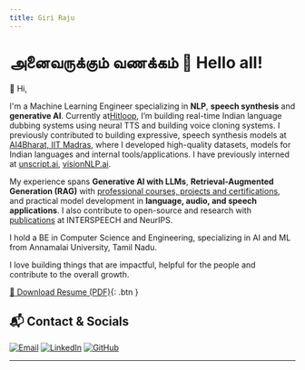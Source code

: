 ```yaml
---
title: Giri Raju
---
```


# அனைவருக்கும் வணக்கம் 🙏 Hello all! 

👋 Hi, 

I'm a Machine Learning Engineer specializing in  **NLP**, **speech synthesis** and **generative AI**. Currently at[Hitloop](https://hitloop.com), I’m building real-time Indian language dubbing systems using neural TTS and building voice cloning systems. I previously contributed to building expressive, speech synthesis models at [AI4Bharat, IIT Madras](https://ai4bharat.iitm.ac.in), where I developed high-quality datasets, models for Indian languages and internal tools/applications. I have previously interned at [unscript.ai](https://www.unscript.ai), [visionNLP.ai](https://www.visionnlp.com).

My experience spans **Generative AI with LLMs**, **Retrieval-Augmented Generation (RAG)** with [professional courses, projects and certifications](./certifications), and practical model development in **language, audio, and speech applications**. I also contribute to open-source and research with [publications](./publications) at INTERSPEECH and NeurIPS.

I hold a BE in Computer Science and Engineering, specializing in AI and ML from Annamalai University, Tamil Nadu. 

I love building things that are impactful, helpful for the people and contribute to the overall growth. 

[📄 Download Resume (PDF)](./assets/Giri_Raju_CV.pdf){: .btn }

<!-- ---

## 🛠️ Skills
- **Technologies**: Generative AI, Speech Synthesis, Large Language Models (LLMs), Natural Language Processing (NLP), Retrieval-Augmented Generation (RAG), Audio Processing, Computer Vision, Data Science
- **Languages**: Python, Bash, SQL,  C++ (Intermediate)
- **Frameworks**: PyTorch, TensorFlow, Hugging Face  
- **Tools**: LangChain, Gradio, Streamlit, Git  
- **Infra & Platforms**: Amazon Web Services (EC2, S3, SageMaker), Google Cloud Platform ( Basic Proficiency), Linux, Docker, NVIDIA GPUs  
- **Python Packages**: HuggingFace (Datasets, Transformers), Librosa, Matplotlib, NLTK, NumPy, OpenCV, Pandas, PyTorch, SciPy, Seaborn, TensorFlow, Tkinter, audio processing libraries.			
- **Databases & Vector DBs**: MySQL, PostgreSQL, Pinecone, Chroma

---

## 💼 Work Experience

**🔹 Hitloop (Nov 2024 – Present)**  
Bulding real-time dubbing platform with neural TTS and voice cloning models for Indian languages.

**🔹 AI4Bharat, IIT Madras (Oct 2022 – Oct 2024)**  
Led and contributed to expressive speech synthesis efforts for Indian languages; built TTS datasets and models for Indian langauages.

---

## 📚 Publications

- **End-to-End Indian Language Dubbing with Zero-Shot Speaker Preservation** - INTERSPEECH 2025
- **Rasa: Building Expressive Speech Synthesis Systems for Indian Languages in Low-resource Settings** – INTERSPEECH 2024  
- **Enhancing Out-of-Distribution Performance of Indian TTS Systems for Practical Applications** – INTERSPEECH 2024  
- **IndicVoices-R: Unlocking a Massive Multilingual Multi-speaker Speech Corpus for Scaling Indian TTS** – NeurIPS 2024  

---

## 🚀 Projects

- [📈 Stock Prediction (NLP + LSTM)](https://github.com/GiriRaju45/Numerical-and-sentimental-analysis-for-stock-price-prediction---GRIP)  
- [🔌 Product Classifier](https://github.com/GiriRaju45/parspec-project)  
- [🤖 ML Interview Chatbot](https://github.com/GiriRaju45/ML_Interview_Chatbot-VisionNLP)

--- -->

## 📬 Contact & Socials
<!-- 
- 📧 Email: [girirajur023@gmail.com](mailto:girirajur023@gmail.com)
- 💼 [LinkedIn](https://www.linkedin.com/in/giri-raju-787854200/)
- 🧑‍💻 [GitHub](https://github.com/GiriRaju45)
- 📱 Mobile: +91 9159391060 -->

[![Email](https://img.shields.io/badge/email-%234285F4?style=for-the-badge&logo=gmail&logoColor=white)](mailto:girirajur023@gmail.com)
[![LinkedIn](https://img.shields.io/badge/linkedin-%230077B5?style=for-the-badge&logo=linkedin&logoColor=white)](https://www.linkedin.com/in/giri-raju-787854200/)
[![GitHub](https://img.shields.io/badge/github-%2312100E?style=for-the-badge&logo=github&logoColor=white)](https://github.com/GiriRaju45)


---
<!-- _This portfolio is built with [Jekyll](https://jekyllrb.com/) + Cayman, and hosted on [GitHub Pages](https://pages.github.com/)._ -->
